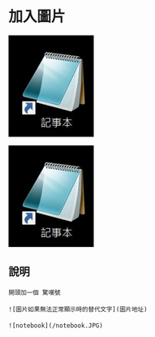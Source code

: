 # 加入圖片

![notebook](notebook.JPG)

![notebook](notebook.jpg)


## 說明
```
開頭加一個 驚嘆號

![圖片如果無法正常顯示時的替代文字](圖片地址)

![notebook](/notebook.JPG)

```
